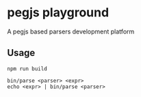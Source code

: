 pegjs playground
================

A pegjs based parsers development platform

Usage
-----

    npm run build

    bin/parse <parser> <expr>
    echo <expr> | bin/parse <parser>
